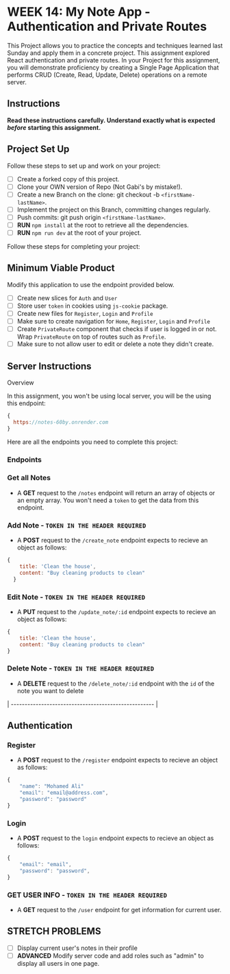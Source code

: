 # WEEK 14: My Note App - Authentication and Private Routes

This Project allows you to practice the concepts and techniques learned last Sunday and apply them in a concrete project. This assignment explored React authentication and private routes. In your Project for this assignment, you will demonstrate proficiency by creating a Single Page Application that performs CRUD (Create, Read, Update, Delete) operations on a remote server.

## Instructions

**Read these instructions carefully. Understand exactly what is expected _before_ starting this assignment.**

## Project Set Up

Follow these steps to set up and work on your project:

- [ ] Create a forked copy of this project.
- [ ] Clone your OWN version of Repo (Not Gabi's by mistake!).
- [ ] Create a new Branch on the clone: git checkout -b `<firstName-lastName>`.
- [ ] Implement the project on this Branch, committing changes regularly.
- [ ] Push commits: git push origin `<firstName-lastName>`.
- [ ] **RUN** `npm install` at the root to retrieve all the dependencies.
- [ ] **RUN** `npm run dev` at the root of your project.

Follow these steps for completing your project:

## Minimum Viable Product

Modify this application to use the endpoint provided below.

- [ ] Create new slices for `Auth` and `User`
- [ ] Store user `token` in cookies using `js-cookie` package.
- [ ] Create new files for `Register`, `Login` and `Profile`
- [ ] Make sure to create navigation for `Home`, `Register`, `Login` and `Profile`
- [ ] Create `PrivateRoute` component that checks if user is logged in or not. Wrap `PrivateRoute` on top of routes such as `Profile`.
- [ ] Make sure to not allow user to edit or delete a note they didn't create.

## Server Instructions

Overview

In this assignment, you won't be using local server, you will be the using this endpoint: 

```javascript
{
  https://notes-60by.onrender.com
}
```

Here are all the endpoints you need to complete this project:

### Endpoints

### Get all Notes

- A **GET** request to the `/notes` endpoint will return an array of objects or an empty array. You won't need a `token` to get the data from this endpoint.


### Add Note - `TOKEN IN THE HEADER REQUIRED`

- A **POST** request to the `/create_note` endpoint expects to recieve an object as follows:

```javascript
{
    title: 'Clean the house',
    content: "Buy cleaning products to clean"
  }
```

### Edit Note - `TOKEN IN THE HEADER REQUIRED`

- A **PUT** request to the `/update_note/:id` endpoint expects to recieve an object as follows:

```javascript
{
    title: 'Clean the house',
    content: "Buy cleaning products to clean"
}
```

### Delete Note - `TOKEN IN THE HEADER REQUIRED`

- A **DELETE** request to the `/delete_note/:id` endpoint with the `id` of the note you want to delete

| ---------------------------------------------------- |

## Authentication

### Register

- A **POST** request to the `/register` endpoint expects to recieve an object as follows:

```javascript
{
    "name": "Mohamed Ali"
    "email": "email@address.com",
    "password": "password"
}
```

### Login

- A **POST** request to the `login` endpoint expects to recieve an object as follows:

```javascript
{
    "email": "email",
    "password": "password",
}
```

### GET USER INFO  - `TOKEN IN THE HEADER REQUIRED`

- A **GET** request to the `/user` endpoint for get information for current user.

## STRETCH PROBLEMS

- [ ] Display current user's notes in their profile
- [ ] **ADVANCED** Modify server code and add roles such as "admin" to display all users in one page.

